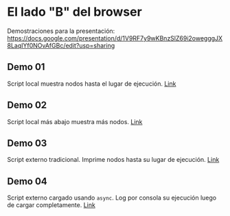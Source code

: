 # El lado "B" del browser
Demostraciones para la presentación: https://docs.google.com/presentation/d/1V9RF7y9wKBnzSlZ69i2owegggJX8LaqIYf0NOvAfGBc/edit?usp=sharing

## Demo 01
Script local muestra nodos hasta el lugar de ejecución.
[Link](./demo-01/)

## Demo 02
Script local más abajo muestra más nodos.
[Link](./demo-02/)

## Demo 03
Script externo tradicional. Imprime nodos hasta su lugar de ejecución.
[Link](./demo-03/)

## Demo 04
Script externo cargado usando ```async```. Log por consola su ejecución luego de cargar completamente.
[Link](./demo-04/)